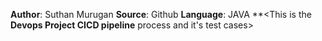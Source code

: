 **Author**: Suthan Murugan
**Source**: Github
**Language**: JAVA
**<This is the **Devops Project CICD pipeline** process and it's test cases>
